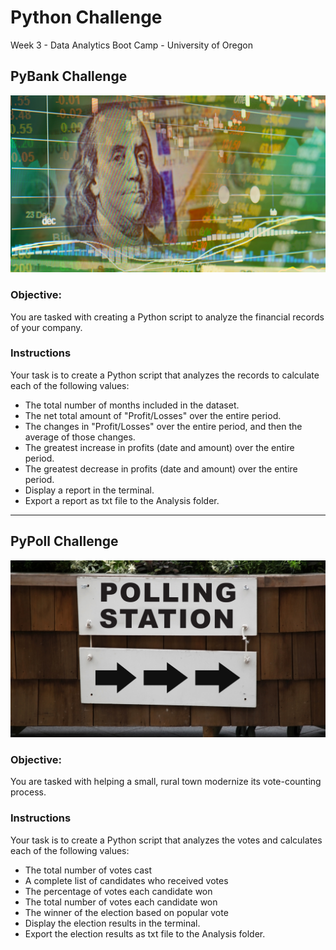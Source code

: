 # Python Challenge
Week 3 - Data Analytics Boot Camp - University of Oregon
## PyBank Challenge
![PyBank Challenge](/Images/revenue-per-lead.png)

### Objective:
You are tasked with creating a Python script to analyze the financial records of your company.

### Instructions
Your task is to create a Python script that analyzes the records to calculate each of the following values:
* The total number of months included in the dataset.
* The net total amount of "Profit/Losses" over the entire period.
* The changes in "Profit/Losses" over the entire period, and then the average of those changes.
* The greatest increase in profits (date and amount) over the entire period.
* The greatest decrease in profits (date and amount) over the entire period.
* Display a report in the terminal.
* Export a report as txt file to the Analysis folder.


---


## PyPoll Challenge
![PyBank Challenge](/Images/Vote_counting.png)

### Objective:
You are tasked with helping a small, rural town modernize its vote-counting process.

### Instructions
Your task is to create a Python script that analyzes the votes and calculates each of the following values:
* The total number of votes cast
* A complete list of candidates who received votes
* The percentage of votes each candidate won
* The total number of votes each candidate won
* The winner of the election based on popular vote
* Display the election results in the terminal.
* Export the election results as txt file to the Analysis folder.



